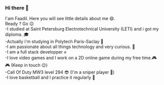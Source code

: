 ### Hi there 👋
I'am Faadil. Here you will see little details about me :smile:.<br>
Ready ? Go :wink:<br>
-I studied at Saint Petersburg Electrotechnical University (LETI) and i got
my diploma. :mortar_board: <br>
-Actually i'm studying in Polytech Paris-Saclay :office: <br>
-I am passionate about all things technology and very curious. :dizzy: <br>
-I am a full stack developper :fist: <br>
-I love video games and I work on a 2D online game during my free time.:video_game: :video_game: (Keep in touch :wink:) <br>
-Call Of Duty MW3 level 294 :sunglasses: (I'm a sniper player :telescope:)<br>
-I love basketball and I practice it regularly :basketball: <br>
<!--
**faadil1999/faadil1999** is a ✨ _special_ ✨ repository because its `README.md` (this file) appears on your GitHub profile.

Here are some ideas to get you started:

- 🔭 I’m currently working on ...
- 🌱 I’m currently learning ...
- 👯 I’m looking to collaborate on ...
- 🤔 I’m looking for help with ...
- 💬 Ask me about ...
- 📫 How to reach me: ...
- 😄 Pronouns: ...
- ⚡ Fun fact: ...
-->
